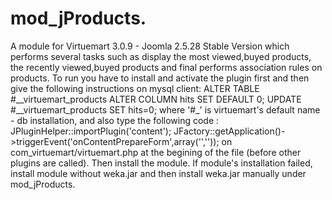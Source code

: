 
# mod_jProducts.
A module for Virtuemart 3.0.9 - Joomla 2.5.28 Stable Version which performs several tasks such as display 
the most viewed,buyed products, the recently viewed,buyed products and final performs association rules on products. 
To run you have to install and activate the plugin first and then give the following instructions on mysql 
client: ALTER TABLE #__virtuemart_products ALTER COLUMN hits SET DEFAULT 0; UPDATE #__virtuemart_products SET hits=0; 
where '#_'  is virtuemart's default name - db installation, and also type the following code : 
JPluginHelper::importPlugin('content'); JFactory::getApplication()->triggerEvent('onContentPrepareForm',array('','')); 
on com_virtuemart/virtuemart.php at the begining of the file (before other plugins are called). Then install the module.
If module's installation failed, install module without weka.jar and then install weka.jar manually under mod_jProducts.  
